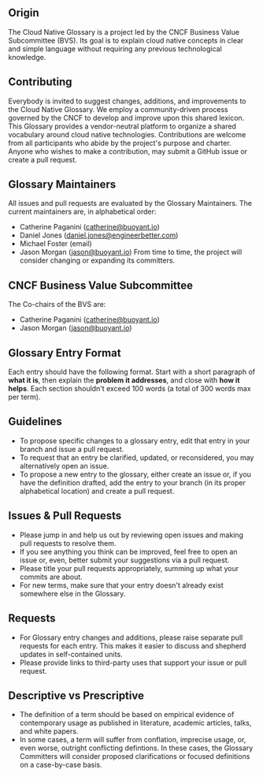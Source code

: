 ## Origin
The Cloud Native Glossary is a project led by the CNCF Business Value Subcommittee (BVS). Its goal is to explain cloud native concepts in clear and simple language without requiring any previous technological knowledge.

## Contributing
Everybody is invited to suggest changes, additions, and improvements to the Cloud Native Glossary. We employ a community-driven process governed by the CNCF to develop and improve upon this shared lexicon. This Glossary provides a vendor-neutral platform to organize a shared vocabulary around cloud native technologies. Contributions are welcome from all participants who abide by the project's purpose and charter.
Anyone who wishes to make a contribution, may submit a GitHub issue or create a pull request.

## Glossary Maintainers
All issues and pull requests are evaluated by the Glossary Maintainers. The current maintainers are, in alphabetical order:
* Catherine Paganini (catherine@buoyant.io)
* Daniel Jones (daniel.jones@engineerbetter.com)
* Michael Foster (email)
* Jason Morgan (jason@buoyant.io)
From time to time, the project will consider changing or expanding its committers.

## CNCF Business Value Subcommittee
The Co-chairs of the BVS are:
* Catherine Paganini (catherine@buoyant.io)
* Jason Morgan (jason@buoyant.io)

## Glossary Entry Format
Each entry should have the following format. Start with a short paragraph of **what it is**, then explain the **problem it addresses**, and close with **how it helps**. Each section shouldn't exceed 100 words (a total of 300 words max per term).

## Guidelines
* To propose specific changes to a glossary entry, edit that entry in your branch and issue a pull request.
* To request that an entry be clarified, updated, or reconsidered, you may alternatively open an issue.
* To propose a new entry to the glossary, either create an issue or, if you have the definition drafted, add the entry to your branch (in its proper alphabetical location) and create a pull request.

## Issues & Pull Requests
* Please jump in and help us out by reviewing open issues and making pull requests to resolve them.
* If you see anything you think can be improved, feel free to open an issue or, even, better submit your suggestions via a pull request.
* Please title your pull requests appropriately, summing up what your commits are about.
* For new terms, make sure that your entry doesn't already exist somewhere else in the Glossary.

## Requests
* For Glossary entry changes and additions, please raise separate pull requests for each entry. This makes it easier to discuss and shepherd updates in self-contained units.
* Please provide links to third-party uses that support your issue or pull request.

## Descriptive vs Prescriptive
* The definition of a term should be based on empirical evidence of contemporary usage as published in literature, academic articles, talks, and white papers.
* In some cases, a term will suffer from conflation, imprecise usage, or, even worse, outright conflicting defintions. In these cases, the Glossary Committers will consider proposed clarifications or focused definitions on a case-by-case basis.
